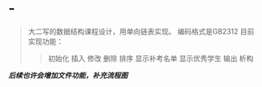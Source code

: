 # -
> 大二写的数据结构课程设计，用单向链表实现。
> 编码格式是GB2312
> 目前实现功能：
> > 初始化
> > 插入
> > 修改
> > 删除
> > 排序
> > 显示补考名单
> > 显示优秀学生
> > 输出
> > 析构

***后续也许会增加文件功能，补充流程图***
